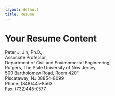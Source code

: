 ```yaml
---
layout: default
title: Resume
---
```


# Your Resume Content
Peter J. Jin, Ph.D.,  
Associate Professor,  
Department of Civil and Environmental Engineering,  
Rutgers, The State University of New Jersey,  
500 Bartholomew Road, Room 420F  
Piscataway, NJ 08854-8099  
Phone: (848)445-8563  
Fax: (732)445-0577  
